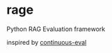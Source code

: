 # rage
Python RAG Evaluation framework

inspired by [continuous-eval](https://github.com/relari-ai/continuous-eval/tree/main)